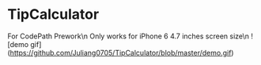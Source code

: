# TipCalculator
For CodePath Prework\n
Only works for iPhone 6 4.7 inches screen size\n
![demo gif]
(https://github.com/Juliang0705/TipCalculator/blob/master/demo.gif)